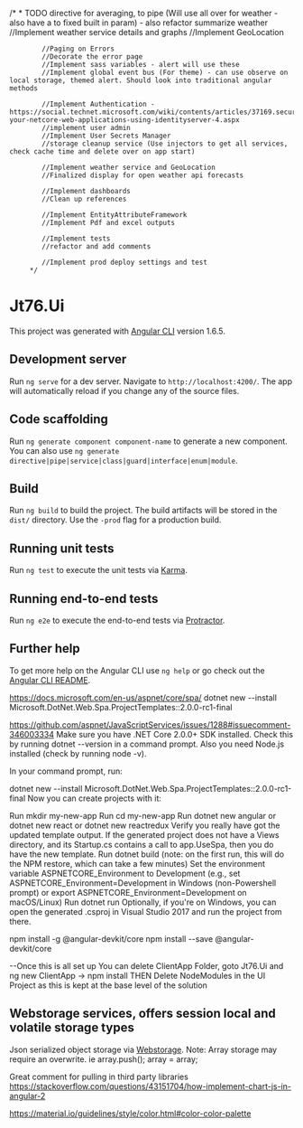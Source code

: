 
/*
		 * TODO
     directive for averaging, to pipe (Will use all over for weather - also have a to fixed built in param) - also refactor summarize weather
			//Implement weather service details and graphs
			//Implement GeoLocation

			//Paging on Errors
			//Decorate the error page
			//Implement sass variables - alert will use these
			//Implement global event bus (For theme) - can use observe on local storage, themed alert. Should look into traditional angular methods

			//Implement Authentication - https://social.technet.microsoft.com/wiki/contents/articles/37169.secure-your-netcore-web-applications-using-identityserver-4.aspx
			//implement user admin
			//Implement User Secrets Manager
			//storage cleanup service (Use injectors to get all services, check cache time and delete over on app start)

			//Implement weather service and GeoLocation
			//Finalized display for open weather api forecasts

			//Implement dashboards
			//Clean up references

			//Implement EntityAttributeFramework
			//Implement Pdf and excel outputs

			//Implement tests
			//refactor and add comments

			//Implement prod deploy settings and test
		 */















# Jt76.Ui

This project was generated with [Angular CLI](https://github.com/angular/angular-cli) version 1.6.5.

## Development server

Run `ng serve` for a dev server. Navigate to `http://localhost:4200/`. The app will automatically reload if you change any of the source files.

## Code scaffolding

Run `ng generate component component-name` to generate a new component. You can also use `ng generate directive|pipe|service|class|guard|interface|enum|module`.

## Build

Run `ng build` to build the project. The build artifacts will be stored in the `dist/` directory. Use the `-prod` flag for a production build.

## Running unit tests

Run `ng test` to execute the unit tests via [Karma](https://karma-runner.github.io).

## Running end-to-end tests

Run `ng e2e` to execute the end-to-end tests via [Protractor](http://www.protractortest.org/).

## Further help

To get more help on the Angular CLI use `ng help` or go check out the [Angular CLI README](https://github.com/angular/angular-cli/blob/master/README.md).




https://docs.microsoft.com/en-us/aspnet/core/spa/
dotnet new --install Microsoft.DotNet.Web.Spa.ProjectTemplates::2.0.0-rc1-final

https://github.com/aspnet/JavaScriptServices/issues/1288#issuecomment-346003334
Make sure you have .NET Core 2.0.0+ SDK installed. Check this by running dotnet --version in a command prompt. Also you need Node.js installed (check by running node -v).

In your command prompt, run:

dotnet new --install Microsoft.DotNet.Web.Spa.ProjectTemplates::2.0.0-rc1-final
Now you can create projects with it:

Run mkdir my-new-app
Run cd my-new-app
Run dotnet new angular or dotnet new react or dotnet new reactredux
Verify you really have got the updated template output. If the generated project does not have a Views directory, and its Startup.cs contains a call to app.UseSpa, then you do have the new template.
Run dotnet build (note: on the first run, this will do the NPM restore, which can take a few minutes)
Set the environment variable ASPNETCORE_Environment to Development (e.g., set ASPNETCORE_Environment=Development in Windows (non-Powershell prompt) or export ASPNETCORE_Environment=Development on macOS/Linux)
Run dotnet run
Optionally, if you're on Windows, you can open the generated .csproj in Visual Studio 2017 and run the project from there.

npm install -g @angular-devkit/core
npm install --save @angular-devkit/core

--Once this is all set up
You can delete ClientApp Folder, goto Jt76.Ui and ng new ClientApp -> npm install THEN Delete NodeModules in the UI Project as this is kept at the base level of the solution

## Webstorage services, offers session local and volatile storage types
Json serialized object storage via [Webstorage](https://www.npmjs.com/package/ngx-webstorage).
Note: Array storage may require an overwrite. ie array.push(); array = array;

Great comment for pulling in third party libraries
https://stackoverflow.com/questions/43151704/how-implement-chart-js-in-angular-2

https://material.io/guidelines/style/color.html#color-color-palette
